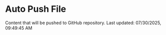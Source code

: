 # Auto Push File

Content that will be pushed to GitHub repository.
Last updated: 07/30/2025, 09:49:45 AM